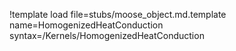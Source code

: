 !template load file=stubs/moose_object.md.template name=HomogenizedHeatConduction syntax=/Kernels/HomogenizedHeatConduction